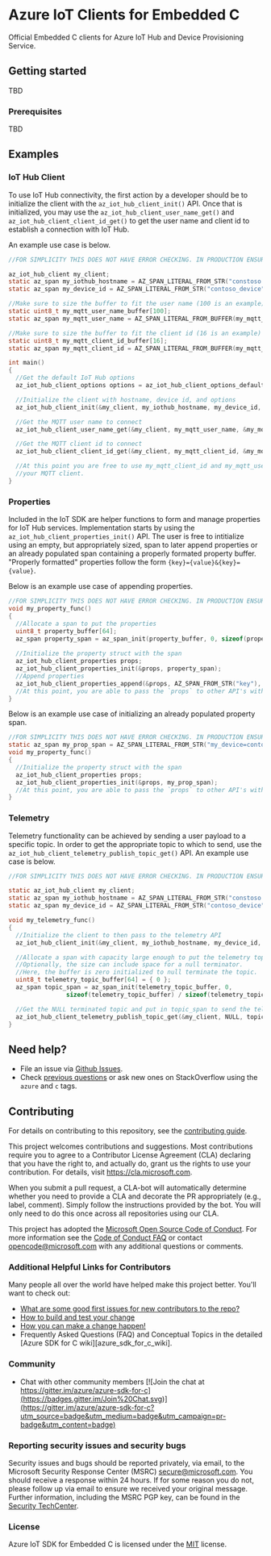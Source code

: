 # Azure IoT Clients for Embedded C

Official Embedded C clients for Azure IoT Hub and Device Provisioning Service.

## Getting started

TBD

### Prerequisites

TBD

## Examples

### IoT Hub Client

To use IoT Hub connectivity, the first action by a developer should be to initialize the
client with the `az_iot_hub_client_init()` API. Once that is initialized, you may use the
`az_iot_hub_client_user_name_get()` and `az_iot_hub_client_client_id_get()` to get the
user name and client id to establish a connection with IoT Hub.

An example use case is below.

```C
//FOR SIMPLICITY THIS DOES NOT HAVE ERROR CHECKING. IN PRODUCTION ENSURE PROPER ERROR CHECKING.

az_iot_hub_client my_client;
static az_span my_iothub_hostname = AZ_SPAN_LITERAL_FROM_STR("constoso.azure-devices.net");
static az_span my_device_id = AZ_SPAN_LITERAL_FROM_STR("contoso_device");

//Make sure to size the buffer to fit the user name (100 is an example)
static uint8_t my_mqtt_user_name_buffer[100];
static az_span my_mqtt_user_name = AZ_SPAN_LITERAL_FROM_BUFFER(my_mqtt_user_name_buffer);

//Make sure to size the buffer to fit the client id (16 is an example)
static uint8_t my_mqtt_client_id_buffer[16];
static az_span my_mqtt_client_id = AZ_SPAN_LITERAL_FROM_BUFFER(my_mqtt_client_id_buffer);

int main()
{
  //Get the default IoT Hub options
  az_iot_hub_client_options options = az_iot_hub_client_options_default();

  //Initialize the client with hostname, device id, and options
  az_iot_hub_client_init(&my_client, my_iothub_hostname, my_device_id, &options);

  //Get the MQTT user name to connect
  az_iot_hub_client_user_name_get(&my_client, my_mqtt_user_name, &my_mqtt_user_name)

  //Get the MQTT client id to connect
  az_iot_hub_client_client_id_get(&my_client, my_mqtt_client_id, &my_mqtt_client_id);

  //At this point you are free to use my_mqtt_client_id and my_mqtt_user_name to connect using
  //your MQTT client.
}
```

### Properties

Included in the IoT SDK are helper functions to form and manage properties for IoT Hub services. Implementation starts by using the `az_iot_hub_client_properties_init()` API. The user is free to intitialize using an empty, but appropriately sized, span to later append properties or an already populated span containing a properly formated property buffer. "Properly formatted" properties follow the form `{key}={value}&{key}={value}`.

Below is an example use case of appending properties.

```C
//FOR SIMPLICITY THIS DOES NOT HAVE ERROR CHECKING. IN PRODUCTION ENSURE PROPER ERROR CHECKING.
void my_property_func()
{
  //Allocate a span to put the properties
  uint8_t property_buffer[64];
  az_span property_span = az_span_init(property_buffer, 0, sizeof(property_buffer));
  
  //Initialize the property struct with the span
  az_iot_hub_client_properties props;
  az_iot_hub_client_properties_init(&props, property_span);
  //Append properties
  az_iot_hub_client_properties_append(&props, AZ_SPAN_FROM_STR("key"), AZ_SPAN_FROM_STR("value"));
  //At this point, you are able to pass the `props` to other API's with property parameters.
}
```

Below is an example use case of initializing an already populated property span.

```C
//FOR SIMPLICITY THIS DOES NOT HAVE ERROR CHECKING. IN PRODUCTION ENSURE PROPER ERROR CHECKING.
static az_span my_prop_span = AZ_SPAN_LITERAL_FROM_STR("my_device=contoso&my_key=my_value");
void my_property_func()
{
  //Initialize the property struct with the span
  az_iot_hub_client_properties props;
  az_iot_hub_client_properties_init(&props, my_prop_span);
  //At this point, you are able to pass the `props` to other API's with property parameters.
}
```

### Telemetry

Telemetry functionality can be achieved by sending a user payload to a specific topic. In order to get the appropriate topic to which to send, use the `az_iot_hub_client_telemetry_publish_topic_get()` API. An example use case is below.

```C
//FOR SIMPLICITY THIS DOES NOT HAVE ERROR CHECKING. IN PRODUCTION ENSURE PROPER ERROR CHECKING.

static az_iot_hub_client my_client;
static az_span my_iothub_hostname = AZ_SPAN_LITERAL_FROM_STR("constoso.azure-devices.net");
static az_span my_device_id = AZ_SPAN_LITERAL_FROM_STR("contoso_device");

void my_telemetry_func()
{
  //Initialize the client to then pass to the telemetry API
  az_iot_hub_client_init(&my_client, my_iothub_hostname, my_device_id, NULL);

  //Allocate a span with capacity large enough to put the telemetry topic.
  //Optionally, the size can include space for a null terminator.
  //Here, the buffer is zero initialized to null terminate the topic.
  uint8_t telemetry_topic_buffer[64] = { 0 };
  az_span topic_span = az_span_init(telemetry_topic_buffer, 0,
                sizeof(telemetry_topic_buffer) / sizeof(telemetry_topic_buffer[0]));

  //Get the NULL terminated topic and put in topic_span to send the telemetry
  az_iot_hub_client_telemetry_publish_topic_get(&my_client, NULL, topic_span, &topic_span);
}
```

## Need help?

* File an issue via [Github Issues](https://github.com/Azure/azure-sdk-for-c/issues/new/choose).
* Check [previous questions](https://stackoverflow.com/questions/tagged/azure+c) or ask new ones on StackOverflow using
  the `azure` and `c` tags.

## Contributing

For details on contributing to this repository, see the [contributing guide](https://github.com/Azure/azure-sdk-for-c/blob/master/CONTRIBUTING.md).

This project welcomes contributions and suggestions. Most contributions require you to agree to a Contributor License
Agreement (CLA) declaring that you have the right to, and actually do, grant us the rights to use your contribution. For
details, visit https://cla.microsoft.com.

When you submit a pull request, a CLA-bot will automatically determine whether you need to provide a CLA and decorate
the PR appropriately (e.g., label, comment). Simply follow the instructions provided by the bot. You will only need to
do this once across all repositories using our CLA.

This project has adopted the [Microsoft Open Source Code of Conduct](https://opensource.microsoft.com/codeofconduct/).
For more information see the [Code of Conduct FAQ](https://opensource.microsoft.com/codeofconduct/faq/) or contact
[opencode@microsoft.com](mailto:opencode@microsoft.com) with any additional questions or comments.


### Additional Helpful Links for Contributors

Many people all over the world have helped make this project better.  You'll want to check out:

* [What are some good first issues for new contributors to the repo?](https://github.com/azure/azure-sdk-for-c/issues?q=is%3Aopen+is%3Aissue+label%3A%22up+for+grabs%22)
* [How to build and test your change](CONTRIBUTING.md#developer-guide)
* [How you can make a change happen!](CONTRIBUTING.md#pull-requests)
* Frequently Asked Questions (FAQ) and Conceptual Topics in the detailed [Azure SDK for C wiki][azure_sdk_for_c_wiki].

### Community

* Chat with other community members [![Join the chat at https://gitter.im/azure/azure-sdk-for-c](https://badges.gitter.im/Join%20Chat.svg)](https://gitter.im/azure/azure-sdk-for-c?utm_source=badge&utm_medium=badge&utm_campaign=pr-badge&utm_content=badge)

### Reporting security issues and security bugs

Security issues and bugs should be reported privately, via email, to the Microsoft Security Response Center (MSRC) <secure@microsoft.com>. You should receive a response within 24 hours. If for some reason you do not, please follow up via email to ensure we received your original message. Further information, including the MSRC PGP key, can be found in the [Security TechCenter](https://www.microsoft.com/msrc/faqs-report-an-issue).

### License

Azure IoT SDK for Embedded C is licensed under the [MIT](LICENSE) license.
